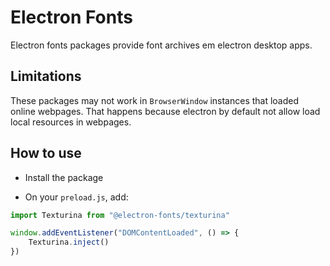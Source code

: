 # Electron Fonts

Electron fonts packages provide font archives em electron desktop apps.

## Limitations

These packages may not work in `BrowserWindow` instances that loaded online webpages. That happens because electron by default not allow load local resources in webpages.

## How to use

* Install the package

* On your `preload.js`, add:

```ts
import Texturina from "@electron-fonts/texturina"

window.addEventListener("DOMContentLoaded", () => {
    Texturina.inject()
})
```